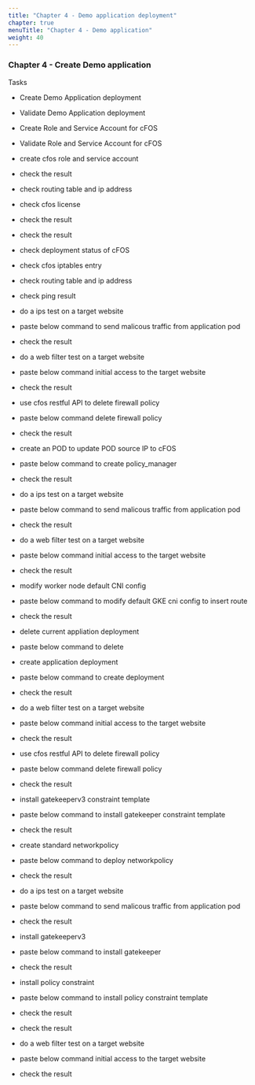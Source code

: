 ```yaml
---
title: "Chapter 4 - Demo application deployment"
chapter: true
menuTitle: "Chapter 4 - Demo application"
weight: 40
---
```


### Chapter 4 - Create Demo application

Tasks

* Create Demo Application deployment
* Validate Demo Application deployment


* Create Role and Service Account for cFOS
* Validate Role and Service Account for cFOS
* create cfos role and service account
* check the result
* check routing table and ip address
* check cfos license
* check the result
* check the result
* check deployment status of cFOS
* check cfos iptables entry
* check routing table and ip address
* check ping result
* do a ips test on a target website
* paste below command to send malicous traffic from application pod
* check the result
* do a web filter test on a target website
* paste below command initial access to the target website
* check the result
* use cfos restful API to delete firewall policy
* paste below command delete firewall policy
* check the result
* create an POD to update POD source IP to cFOS
* paste below command to create policy_manager
* check the result
* do a ips test on a target website
* paste below command to send malicous traffic from application pod
* check the result
* do a web filter test on a target website
* paste below command initial access to the target website
* check the result
* modify worker node default CNI config
* paste below command to modify default GKE cni config to insert route
* check the result
* delete current appliation deployment
* paste below command to delete
* create application deployment
* paste below command to create deployment
* check the result
* do a web filter test on a target website
* paste below command initial access to the target website
* check the result
* use cfos restful API to delete firewall policy
* paste below command delete firewall policy
* check the result
* install gatekeeperv3 constraint template
* paste below command to install gatekeeper constraint template
* check the result
* create standard networkpolicy
* paste below command to deploy networkpolicy
* check the result
* do a ips test on a target website
* paste below command to send malicous traffic from application pod
* check the result
* install gatekeeperv3
* paste below command to install gatekeeper
* check the result
* install policy constraint
* paste below command to install policy constraint template
* check the result
* check the result
* do a web filter test on a target website
* paste below command initial access to the target website
* check the result